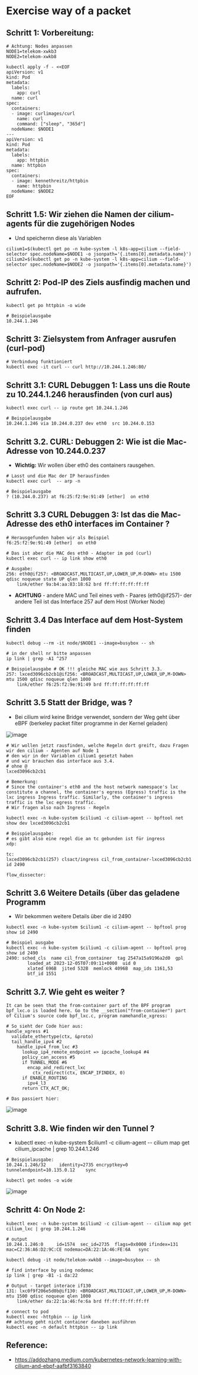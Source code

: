 # Exercise way of a packet 

## Schritt 1: Vorbereitung:

```
# Achtung: Nodes anpassen
NODE1=telekom-xwkb3
NODE2=telekom-xwkb8
```

```
kubectl apply -f - <<EOF
apiVersion: v1
kind: Pod
metadata:
  labels:
    app: curl
  name: curl
spec:
  containers:
  - image: curlimages/curl
    name: curl
    command: ["sleep", "365d"]
  nodeName: $NODE1
---
apiVersion: v1
kind: Pod
metadata:
  labels:
    app: httpbin
  name: httpbin
spec:
  containers:
  - image: kennethreitz/httpbin
    name: httpbin
  nodeName: $NODE2
EOF

```

## Schritt 1.5: Wir ziehen die Namen der cilium-agents für die zugehörigen Nodes 

  * Und speichernn diese als Variablen 

```
cilium1=$(kubectl get po -n kube-system -l k8s-app=cilium --field-selector spec.nodeName=$NODE1 -o jsonpath='{.items[0].metadata.name}')
cilium2=$(kubectl get po -n kube-system -l k8s-app=cilium --field-selector spec.nodeName=$NODE2 -o jsonpath='{.items[0].metadata.name}')
```

## Schritt 2: Pod-IP des Ziels ausfindig machen und aufrufen. 

```
kubectl get po httpbin -o wide
```

```
# Beispielausgabe
10.244.1.246
```

## Schritt 3: Zielsystem from Anfrager ausrufen (curl-pod) 

```
# Verbindung funktioniert 
kubectl exec -it curl -- curl http://10.244.1.246:80/
```

## Schritt 3.1: CURL Debuggen 1: Lass uns die Route zu 10.244.1.246 herausfinden (von curl aus) 

```
kubectl exec curl -- ip route get 10.244.1.246
```

```
# Beispielausgabe
10.244.1.246 via 10.244.0.237 dev eth0  src 10.244.0.153
```

## Schritt 3.2. CURL: Debuggen 2: Wie ist die Mac-Adresse von 10.244.0.237 

  * **Wichtig:** Wir wollen über eth0 des containers rausgehen.

```
# Lasst und die Mac der IP herausfinden
kubectl exec curl  -- arp -n
```

```
# Beispielausgabe
? (10.244.0.237) at f6:25:f2:9e:91:49 [ether]  on eth0
```

## Schritt 3.3 CURL Debuggen 3: Ist das die Mac-Adresse des eth0 interfaces im Container ? 

```
# Herausgefunden haben wir als Beispiel
f6:25:f2:9e:91:49 [ether]  on eth0
```

```
# Das ist aber die MAC des eth0 - Adapter im pod (curl) 
kubectl exec curl -- ip link show eth0
```

```
# Ausgabe:
256: eth0@if257: <BROADCAST,MULTICAST,UP,LOWER_UP,M-DOWN> mtu 1500 qdisc noqueue state UP qlen 1000
    link/ether 9a:b4:aa:83:18:62 brd ff:ff:ff:ff:ff:ff
```

  * **ACHTUNG** - andere MAC und Teil eines veth - Paares (eth0@if257)- der andere Teil ist das Interface 257 auf dem Host (Worker Node) 

## Schritt 3.4 Das Interface auf dem Host-System finden 

```
kubectl debug --rm -it node/$NODE1 --image=busybox -- sh
```

```
# in der shell nr bitte anpassen
ip link | grep -A1 ^257 
```

```
# Beispielausgabe # OK !!! gleiche MAC wie aus Schritt 3.3. 
257: lxced3096cb2cb1@if256: <BROADCAST,MULTICAST,UP,LOWER_UP,M-DOWN> mtu 1500 qdisc noqueue qlen 1000
    link/ether f6:25:f2:9e:91:49 brd ff:ff:ff:ff:ff:ff
```

## Schritt 3.5 Statt der Bridge, was ? 

  * Bei cilium wird keine Bridge verwendet, sondern der Weg geht über eBPF (berkeley packet filter programme in der Kernel geladen)

![image](https://github.com/jmetzger/training-kubernetes-networking/assets/1933318/b6e102e3-08a5-459e-a421-97349bb92d44)


```
# Wir wollen jetzt rausfinden, welche Regeln dort greift, dazu Fragen wir den cilium - Agenten auf Node 1
# den wir in der Variablen cilium1 gesetzt haben 
# und wir brauchen das interface aus 3.4.
# ohne @
lxced3096cb2cb1
```

```
# Bemerkung:
# Since the container's eth0 and the host network namespace's lxc constitute a channel, the container's egress (Egress) traffic is the lxc ingress Ingress traffic. Similarly, the container's ingress traffic is the lxc egress traffic.
# Wir fragen also nach Ingress - Regeln
```

```
kubectl exec -n kube-system $cilium1 -c cilium-agent -- bpftool net show dev lxced3096cb2cb1
```

```
# Beispielausgabe:
# es gibt also eine regel die an tc gebunden ist für ingress 
xdp:

tc:
lxced3096cb2cb1(257) clsact/ingress cil_from_container-lxced3096cb2cb1 id 2490

flow_dissector:
```

## Schritt 3.6 Weitere Details (über das geladene Programm 

  * Wir bekommen weitere Details über die id 2490

```
kubectl exec -n kube-system $cilium1 -c cilium-agent -- bpftool prog show id 2490
```

```
# Beispiel ausgabe
kubectl exec -n kube-system $cilium1 -c cilium-agent -- bpftool prog show id 2490
2490: sched_cls  name cil_from_container  tag 2547a15a9196a2d0  gpl
        loaded_at 2023-12-05T07:09:11+0000  uid 0
        xlated 696B  jited 532B  memlock 4096B  map_ids 1161,53
        btf_id 1551
```

## Schritt 3.7. Wie geht es weiter ? 

```
It can be seen that the from-container part of the BPF program bpf_lxc.o is loaded here. Go to the __section("from-container") part of Cilium's source code bpf_lxc.c, program namehandle_xgress:
```

```
# So sieht der Code hier aus:
handle_xgress #1
  validate_ethertype(ctx, &proto)
  tail_handle_ipv4 #2
    handle_ipv4_from_lxc #3
      lookup_ip4_remote_endpoint => ipcache_lookup4 #4
      policy_can_access #5
      if TUNNEL_MODE #6
        encap_and_redirect_lxc
          ctx_redirect(ctx, ENCAP_IFINDEX, 0)
      if ENABLE_ROUTING
        ipv4_l3
      return CTX_ACT_OK;
```

```
# Das passiert hier:
```

![image](https://github.com/jmetzger/training-kubernetes-networking/assets/1933318/46b99c31-7623-45c8-b1b3-3044f34051da)

## Schritt 3.8. Wie finden wir den Tunnel ? 

  * kubectl exec -n kube-system $cilium1 -c cilium-agent -- cilium map get cilium_ipcache | grep 10.244.1.246

```
# Beispielausgabe:
10.244.1.246/32     identity=2735 encryptkey=0 tunnelendpoint=10.135.0.12    sync
```

```
kubectl get nodes -o wide 
```

![image](https://github.com/jmetzger/training-kubernetes-networking/assets/1933318/49076bc1-537e-4ff2-ad18-bc955f97f9a7)


## Schritt 4: On Node 2: 

```
kubectl exec -n kube-system $cilium2 -c cilium-agent -- cilium map get cilium_lxc | grep 10.244.1.246
```

```
# output
10.244.1.246:0     id=1574  sec_id=2735  flags=0x0000 ifindex=131 mac=C2:36:A6:D2:9C:CE nodemac=DA:22:1A:46:FE:6A   sync
```

```
kubectl debug -it node/telekom-xwkb8 --image=busybox -- sh 
```

```
# find interface by using nodemac
ip link | grep -B1 -i da:22
```

```
# Output - target interace if130 
131: lxc0f9f206e5d0b@if130: <BROADCAST,MULTICAST,UP,LOWER_UP,M-DOWN> mtu 1500 qdisc noqueue qlen 1000
    link/ether da:22:1a:46:fe:6a brd ff:ff:ff:ff:ff:ff
```

```
# connect to pod
kubectl exec -httpbin -- ip link
## achtung geht nicht container daneben ausführen
kubectl exec -n default httpbin -- ip link
```



## Reference:

  * https://addozhang.medium.com/kubernetes-network-learning-with-cilium-and-ebpf-aafbf3163840
